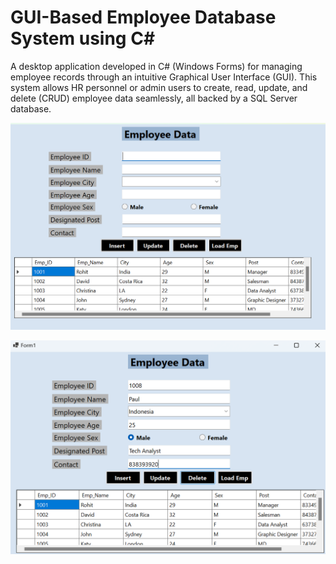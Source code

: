 # GUI-Based Employee Database System using C#

A desktop application developed in C# (Windows Forms) for managing employee records through an intuitive Graphical User Interface (GUI). This system allows HR personnel or admin users to create, read, update, and delete (CRUD) employee data seamlessly, all backed by a SQL Server database.

![Alt Text](https://github.com/KunalVerma12/GUI-guided-Database-using-C-/blob/main/Screenshot%202024-05-17%20231130.png?raw=true)

![Alt Text](https://github.com/KunalVerma12/GUI-guided-Database-using-C-/blob/main/Screenshot%202024-05-18%20201034.png?raw=true)
